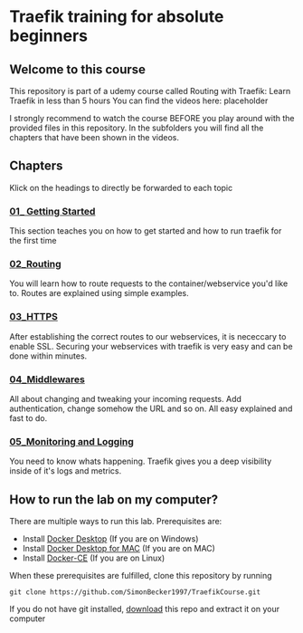 # Traefik training for absolute beginners
## Welcome to this course
This repository is part of a udemy course called Routing with Traefik: Learn Traefik in less than 5 hours
You can find the videos here: placeholder

I strongly recommend to watch the course BEFORE you play around with the provided files in this repository.
In the subfolders you will find all the chapters that have been shown in the videos.


## Chapters
Klick on the headings to directly be forwarded to each topic
### [01_ Getting Started](https://github.com/SimonBecker1997/TraefikCourse/tree/main/01_Getting_Started)
This section teaches you on how to get started and how to run traefik for the first time
### [02_Routing](https://github.com/SimonBecker1997/TraefikCourse/tree/main/02_Routing)
You will learn how to route requests to the container/webservice you'd like to. 
Routes are explained using simple examples.
### [03_HTTPS](https://github.com/SimonBecker1997/TraefikCourse/tree/main/03_HTTPS)
After establishing the correct routes to our webservices, it is nececcary to enable SSL.
Securing your webservices with traefik is very easy and can be done within minutes.
### [04_Middlewares](https://github.com/SimonBecker1997/TraefikCourse/tree/main/04_Middlewares)
All about changing and tweaking your incoming requests. Add authentication, change somehow the URL and so on.
All easy explained and fast to do.
### [05_Monitoring and Logging](https://github.com/SimonBecker1997/TraefikCourse/tree/main/05_Monitoring%20and%20Logging)
You need to know whats happening. Traefik gives you a deep visibility inside of it's logs and metrics.

## How to run the lab on my computer?
There are multiple ways to run this lab.
Prerequisites are:
* Install [Docker Desktop](https://www.docker.com/products/docker-desktop) (If you are on Windows)
* Install [Docker Desktop for MAC](https://hub.docker.com/editions/community/docker-ce-desktop-mac?utm_source=docker&utm_medium=webreferral&utm_campaign=dd-smartbutton&utm_location=header) (If you are on MAC)
* Install [Docker-CE](https://docs.docker.com/engine/install/ubuntu/) (If you are on Linux)

When these prerequisites are fulfilled, clone this repository by running
```
git clone https://github.com/SimonBecker1997/TraefikCourse.git
```
If you do not have git installed, [download](https://github.com/SimonBecker1997/TraefikCourse/archive/refs/heads/main.zip) this repo and extract it on your computer
